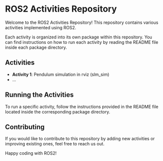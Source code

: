 # ROS2 Activities Repository

Welcome to the ROS2 Activities Repository! This repository contains various activities implemented using ROS2.

Each activity is organized into its own package within this repository. You can find instructions on how to run each activity by reading the README file inside each package directory.

## Activities

- **Activity 1**: Pendulum simulation in rviz (slm_sim)
- ...

## Running the Activities

To run a specific activity, follow the instructions provided in the README file located inside the corresponding package directory.

## Contributing

If you would like to contribute to this repository by adding new activities or improving existing ones, feel free to reach us out.

Happy coding with ROS2!
